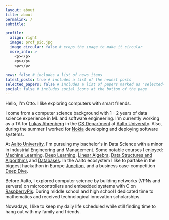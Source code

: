 ```yaml
---
layout: about
title: about
permalink: /
subtitle: 

profile:
  align: right
  image: prof_pic.jpg
  image_circular: false # crops the image to make it circular
  more_info: >
    <p></p>
    <p></p>
    <p></p>

news: false # includes a list of news items
latest_posts: true # includes a list of the newest posts
selected_papers: false # includes a list of papers marked as "selected={true}"
social: false # includes social icons at the bottom of the page
---
```


Hello, I'm Otto. I like exploring computers with smart friends.

I come from a computer science background with 1 - 2 years of data science experience in ML and software engineering. I'm currently working as a TA for [Lukas Ahrenberg](https://lukas.ahrenberg.se) in the [CS Department](https://www.aalto.fi/en/department-of-computer-science) at [Aalto University](https://www.aalto.fi/fi). Also, during the summer I worked for [Nokia](https://www.nokia.com) developing and deploying software systems. 

At [Aalto University](https://www.aalto.fi/fi), I'm pursuing my bachelor's in Data Science with a minor in Industrial Engineering and Management. Some notable courses I enjoyed: [Machine Learning](https://courses.aalto.fi/s/course/a053X000012QzLnQAK/machine-learning-d?language=sv), [Deep Learning](https://courses.aalto.fi/s/course/a053X000012QyXgQAK/deep-learning-d?language=en_US), [Linear Algebra](https://courses.aalto.fi/s/course/a057T000009637iQAA/linear-algebra?language=en_US), [Data Structures and Algorithms](https://courses.aalto.fi/s/course/a053X000012QxXKQA0/data-structures-and-algorithms?language=en_US) and [Databases](https://courses.aalto.fi/s/course/a057T0000043wFPQAY/databases-for-data-science?language=fi). In the Aalto ecosystem I like to partake in the biggest hackathon in Europe [Junction](https://www.hackjunction.com), and a business case-competition [Deep Dive](https://www.deep-dive.org). 

Before Aalto, I explored computer science by building networks (VPNs and servers) on microcontrollers and embedded systems with C on [RaspberryPis](https://www.raspberrypi.com). During middle school and high school I dedicated time to mathematics and received technological innovation scholarships.

Nowadays, I like to keep my daily life scheduled while still finding time to hang out with my family and friends. 


